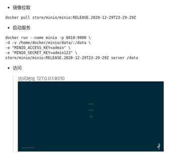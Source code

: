 - 镜像拉取
```shell script
docker pull store/minio/minio:RELEASE.2020-12-29T23-29-29Z
```

- 启动服务
```shell script
docker run --name minio -p 8010:9000 \
-d -v /home/docker/minio/data/:/data \
-e "MINIO_ACCESS_KEY=admin" \
-e "MINIO_SECRET_KEY=admin123" \
store/minio/minio:RELEASE.2020-12-29T23-29-29Z server /data
```

- 访问
> 访问地址 127.0.0.1:8010
![](../images/minio/minio_01.png)